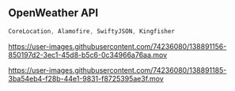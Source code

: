 ## OpenWeather API

```swift
CoreLocation, Alamofire, SwiftyJSON, Kingfisher
```


https://user-images.githubusercontent.com/74236080/138891156-850197d2-3ec1-45d8-b5c6-0c34966a76aa.mov



https://user-images.githubusercontent.com/74236080/138891185-3ba54eb4-f28b-44e1-9831-f8725395ae3f.mov

